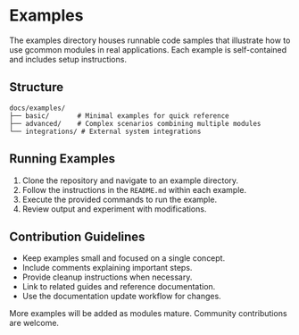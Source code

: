 <!-- file: docs/examples/README.md -->
<!-- version: 1.0.0 -->
<!-- guid: 0134f17d-751e-440e-a668-5837972de723 -->

# Examples

The examples directory houses runnable code samples that illustrate how to use
gcommon modules in real applications. Each example is self-contained and
includes setup instructions.

## Structure

```
docs/examples/
├── basic/       # Minimal examples for quick reference
├── advanced/    # Complex scenarios combining multiple modules
└── integrations/ # External system integrations
```

## Running Examples

1. Clone the repository and navigate to an example directory.
2. Follow the instructions in the `README.md` within each example.
3. Execute the provided commands to run the example.
4. Review output and experiment with modifications.

## Contribution Guidelines

- Keep examples small and focused on a single concept.
- Include comments explaining important steps.
- Provide cleanup instructions when necessary.
- Link to related guides and reference documentation.
- Use the documentation update workflow for changes.

More examples will be added as modules mature. Community contributions are
welcome.
